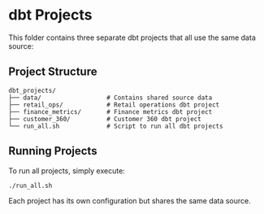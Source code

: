 # dbt Projects

This folder contains three separate dbt projects that all use the same data source:

## Project Structure
```
dbt_projects/
├── data/                  # Contains shared source data
├── retail_ops/            # Retail operations dbt project
├── finance_metrics/       # Finance metrics dbt project
├── customer_360/          # Customer 360 dbt project
└── run_all.sh             # Script to run all dbt projects
```

## Running Projects
To run all projects, simply execute:
```
./run_all.sh
```

Each project has its own configuration but shares the same data source. 